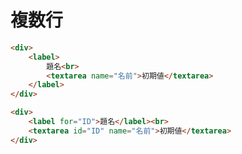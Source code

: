 # 複数行
```html
<div>
	<label>
		題名<br>
		<textarea name="名前">初期値</textarea>
	</label>
</div>
```

```html
<div>
	<label for="ID">題名</label><br>
	<textarea id="ID" name="名前">初期値</textarea>
</div>
```
